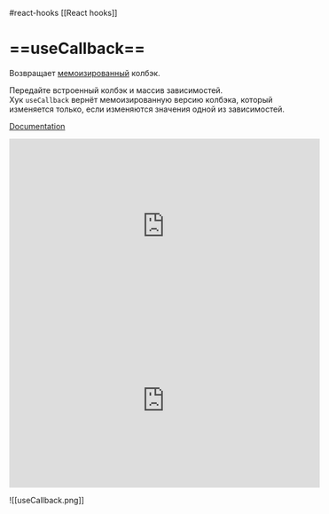 #react-hooks [[React hooks]]

# ==useCallback==

Возвращает [мемоизированный](https://ru.wikipedia.org/wiki/%D0%9C%D0%B5%D0%BC%D0%BE%D0%B8%D0%B7%D0%B0%D1%86%D0%B8%D1%8F) колбэк.

Передайте встроенный колбэк и массив зависимостей. Хук `useCallback` вернёт мемоизированную версию колбэка, который изменяется только, если изменяются значения одной из зависимостей.

[Documentation](https://ru.reactjs.org/docs/hooks-reference.html#usecallback)

<iframe width="560" height="315" src="https://www.youtube.com/embed/pEl0aoJkWYY" title="YouTube video player" frameborder="0" allow="accelerometer; autoplay; clipboard-write; encrypted-media; gyroscope; picture-in-picture" allowfullscreen></iframe>

<iframe width="560" height="315" src="https://www.youtube.com/embed/VE2WbZtCfdY" title="YouTube video player" frameborder="0" allow="accelerometer; autoplay; clipboard-write; encrypted-media; gyroscope; picture-in-picture" allowfullscreen></iframe>

![[useCallback.png]]
